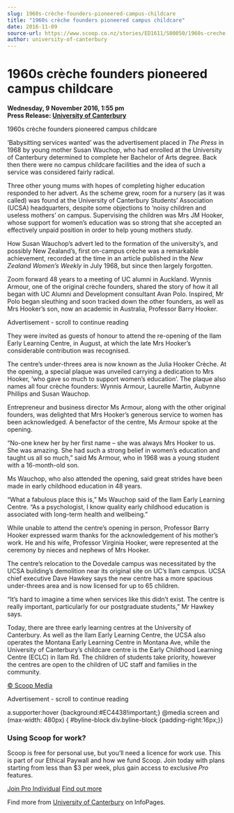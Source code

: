 ```yaml
---
slug: 1960s-crèche-founders-pioneered-campus-childcare
title: "1960s crèche founders pioneered campus childcare"
date: 2016-11-09
source-url: https://www.scoop.co.nz/stories/ED1611/S00050/1960s-creche-founders-pioneered-campus-childcare.htm
author: university-of-canterbury
---
```

1960s crèche founders pioneered campus childcare
================================================

**Wednesday, 9 November 2016, 1:55 pm**  
**Press Release: [University of Canterbury](https://info.scoop.co.nz/University_of_Canterbury)**

1960s crèche founders pioneered campus childcare

  
‘Babysitting services wanted’ was the advertisement placed in _The Press_ in 1968 by young mother Susan Wauchop, who had enrolled at the University of Canterbury determined to complete her Bachelor of Arts degree. Back then there were no campus childcare facilities and the idea of such a service was considered fairly radical.

Three other young mums with hopes of completing higher education responded to her advert. As the scheme grew, room for a nursery (as it was called) was found at the University of Canterbury Students’ Association (UCSA) headquarters, despite some objections to ‘noisy children and useless mothers’ on campus. Supervising the children was Mrs JM Hooker, whose support for women’s education was so strong that she accepted an effectively unpaid position in order to help young mothers study.

How Susan Wauchop’s advert led to the formation of the university’s, and possibly New Zealand’s, first on-campus crèche was a remarkable achievement, recorded at the time in an article published in the _New Zealand Women’s Weekly_ in July 1968, but since then largely forgotten.

Zoom forward 48 years to a meeting of UC alumni in Auckland. Wynnis Armour, one of the original crèche founders, shared the story of how it all began with UC Alumni and Development consultant Avan Polo. Inspired, Mr Polo began sleuthing and soon tracked down the other founders, as well as Mrs Hooker’s son, now an academic in Australia, Professor Barry Hooker.

Advertisement - scroll to continue reading





They were invited as guests of honour to attend the re-opening of the Ilam Early Learning Centre, in August, at which the late Mrs Hooker’s considerable contribution was recognised.

The centre’s under-threes area is now known as the Julia Hooker Crèche. At the opening, a special plaque was unveiled carrying a dedication to Mrs Hooker, ‘who gave so much to support women’s education’. The plaque also names all four crèche founders: Wynnis Armour, Laurelle Martin, Aubynne Phillips and Susan Wauchop.

Entrepreneur and business director Ms Armour, along with the other original founders, was delighted that Mrs Hooker’s generous service to women has been acknowledged. A benefactor of the centre, Ms Armour spoke at the opening.

“No-one knew her by her first name – she was always Mrs Hooker to us. She was amazing. She had such a strong belief in women’s education and taught us all so much,” said Ms Armour, who in 1968 was a young student with a 16-month-old son.

Ms Wauchop, who also attended the opening, said great strides have been made in early childhood education in 48 years.

“What a fabulous place this is,” Ms Wauchop said of the Ilam Early Learning Centre. “As a psychologist, I know quality early childhood education is associated with long-term health and wellbeing.”

While unable to attend the centre’s opening in person, Professor Barry Hooker expressed warm thanks for the acknowledgement of his mother’s work. He and his wife, Professor Virginia Hooker, were represented at the ceremony by nieces and nephews of Mrs Hooker.

The centre’s relocation to the Dovedale campus was necessitated by the UCSA building’s demolition near its original site on UC’s Ilam campus. UCSA chief executive Dave Hawkey says the new centre has a more spacious under-threes area and is now licensed for up to 65 children.

“It’s hard to imagine a time when services like this didn’t exist. The centre is really important, particularly for our postgraduate students,” Mr Hawkey says.

Today, there are three early learning centres at the University of Canterbury. As well as the Ilam Early Learning Centre, the UCSA also operates the Montana Early Learning Centre in Montana Ave, while the University of Canterbury’s childcare centre is the Early Childhood Learning Centre (ECLC) in Ilam Rd. The children of students take priority, however the centres are open to the children of UC staff and families in the community.

[© Scoop Media](http://www.scoop.co.nz/about/terms.html)  

Advertisement - scroll to continue reading



a.supporter:hover {background:#EC4438!important;} @media screen and (max-width: 480px) { #byline-block div.byline-block {padding-right:16px;}}

### Using Scoop for work?

Scoop is free for personal use, but you’ll need a licence for work use. This is part of our Ethical Paywall and how we fund Scoop. Join today with plans starting from less than $3 per week, plus gain access to exclusive _Pro_ features.  
  
[Join Pro Individual](https://pro.scoop.co.nz/Individual/?from=ProIn24) [Find out more](https://pro.scoop.co.nz/using-scoop-for-work/?from=ProIn24)

Find more from [University of Canterbury](https://info.scoop.co.nz/University_of_Canterbury) on InfoPages.